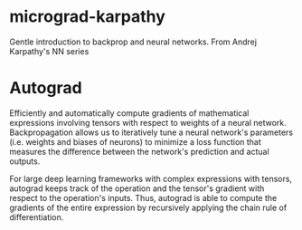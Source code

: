 # micrograd-karpathy
Gentle introduction to backprop and neural networks. From Andrej Karpathy's NN series

# Autograd
Efficiently and automatically compute gradients of mathematical expressions involving tensors with respect to weights of a neural network. Backpropagation allows us to iteratively tune a neural network's parameters (i.e. weights and biases of neurons) to minimize a loss function that measures the difference between the network's prediction and actual outputs. 

For large deep learning frameworks with complex expressions with tensors, autograd keeps track of the operation and the tensor's gradient with respect to the operation's inputs. Thus, autograd is able to compute the gradients of the entire expression by recursively applying the chain rule of differentiation. 